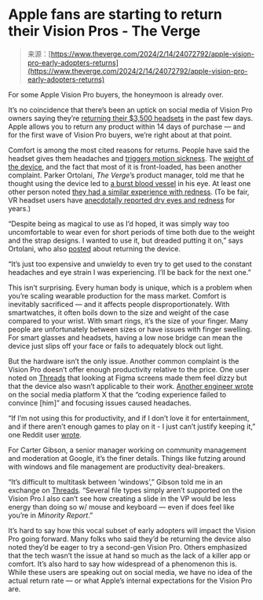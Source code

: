 <!--yml
category: 未分类
date: 2024-05-27 14:53:53
-->

# Apple fans are starting to return their Vision Pros - The Verge

> 来源：[https://www.theverge.com/2024/2/14/24072792/apple-vision-pro-early-adopters-returns](https://www.theverge.com/2024/2/14/24072792/apple-vision-pro-early-adopters-returns)

For some Apple Vision Pro buyers, the honeymoon is already over.

It’s no coincidence that there’s been an uptick on social media of Vision Pro owners saying they’re [returning their $3,500 headsets](https://www.threads.net/@samhenrigold/post/C3Seod9Omm8) in the past few days. Apple allows you to return any product within 14 days of purchase — and for the first wave of Vision Pro buyers, we’re right about at that point.

Comfort is among the most cited reasons for returns. People have said the headset gives them headaches and [triggers motion sickness](https://x.com/adampreiser/status/1755642955703218656?s=20). The [weight of the device](https://x.com/schmanke/status/1757264358705389969?s=20), and the fact that most of it is front-loaded, has been another complaint. Parker Ortolani, *The Verge*’s product manager, told me that he thought using the device led to [a burst blood vessel](https://www.threads.net/@parkerortolani/post/C3MBcxns4dO) in his eye. At least one other person noted [they had a similar experience with redness](https://www.threads.net/@matthewcassinelli/post/C3VS8ieLPG5/?igshid=MzRlODBiNWFlZA==). (To be fair, VR headset users have [anecdotally reported dry eyes and redness](https://www.reddit.com/r/OculusQuest/comments/djdobl/hemorrhage_eyes_after_long_use/) for years.)

“Despite being as magical to use as I’d hoped, it was simply way too uncomfortable to wear even for short periods of time both due to the weight and the strap designs. I wanted to use it, but dreaded putting it on,” says Ortolani, who also [posted](https://www.threads.net/@parkerortolani/post/C3Qw78lPmLD) about returning the device.

“It’s just too expensive and unwieldy to even try to get used to the constant headaches and eye strain I was experiencing. I’ll be back for the next one.”

This isn’t surprising. Every human body is unique, which is a problem when you’re scaling wearable production for the mass market. Comfort is inevitably sacrificed — and it affects people disproportionately. With smartwatches, it often boils down to the size and weight of the case compared to your wrist. With smart rings, it’s the size of your finger. Many people are unfortunately between sizes or have issues with finger swelling. For smart glasses and headsets, having a low nose bridge can mean the device just slips off your face or fails to adequately block out light.

But the hardware isn’t the only issue. Another common complaint is the Vision Pro doesn’t offer enough productivity relative to the price. One user noted on [Threads](https://www.threads.net/@oliarism/post/C3S8XW0xIE8) that looking at Figma screens made them feel dizzy but that the device also wasn’t applicable to their work. [Another engineer wrote](https://x.com/GuiBibeau/status/1754714914197815764?s=20) on the social media platform X that the “coding experience failed to convince [him]” and focusing issues caused headaches.

“If I’m not using this for productivity, and if I don’t love it for entertainment, and if there aren’t enough games to play on it - I just can’t justify keeping it,” one Reddit user [wrote](https://www.reddit.com/r/VisionPro/comments/1am37wt/why_i_am_tragically_returning/).

For Carter Gibson, a senior manager working on community management and moderation at Google, it’s the finer details. Things like futzing around with windows and file management are productivity deal-breakers.

“It’s difficult to multitask between ‘windows’,” Gibson told me in an exchange on [Threads](https://www.threads.net/@prcgibson/post/C3VwSK5ydsS). “Several file types simply aren’t supported on the Vision Pro.I also can’t see how creating a slide in the VP would be less energy than doing so w/ mouse and keyboard — even if does feel like you’re in *Minority Report*.”

It’s hard to say how this vocal subset of early adopters will impact the Vision Pro going forward. Many folks who said they’d be returning the device also noted they’d be eager to try a second-gen Vision Pro. Others emphasized that the tech wasn’t the issue at hand so much as the lack of a killer app or comfort. It’s also hard to say how widespread of a phenomenon this is. While these users are speaking out on social media, we have no idea of the actual return rate — or what Apple’s internal expectations for the Vision Pro are.